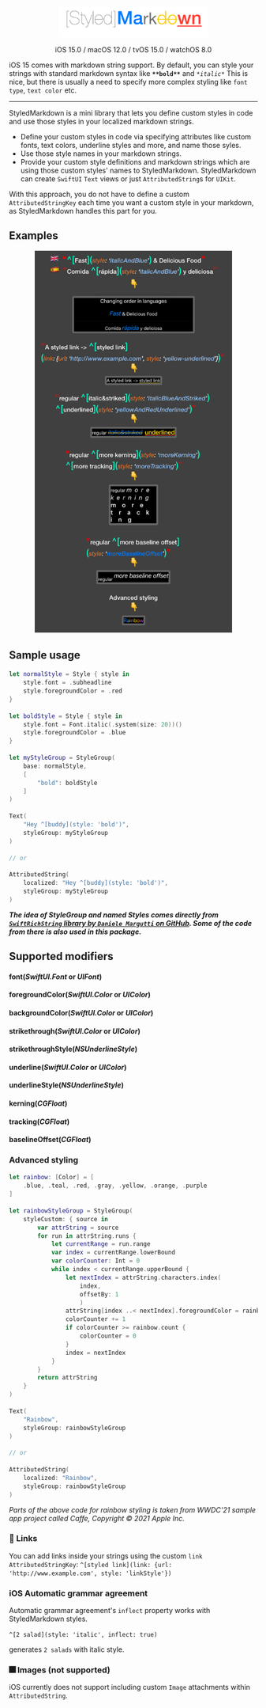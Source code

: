 <p align="center">
<img src="Docs/logo.png" width="300" max-width="80%" alt="glide"/>
</p>

<p align="center">
iOS 15.0 / macOS 12.0 / tvOS 15.0 / watchOS 8.0
</p>

iOS 15 comes with markdown string support. By default, you can style your strings with standard markdown syntax like **`**bold**`** and *`*italic*`*
This is nice, but there is usually a need to specify more complex styling like `font type`, `text color` etc.

---

StyledMarkdown is a mini library that lets you define custom styles in code and use those styles in your localized markdown strings.

- Define your custom styles in code via specifying attributes like custom fonts, text colors, underline styles and more, and name those syles.
- Use those style names in your markdown strings.
- Provide your custom style definitions and markdown strings which are using those custom styles' names to StyledMarkdown. StyledMarkdown can create `SwiftUI` `Text` views or just `AttributedString`s for `UIKit`.

With this approach, you do not have to define a custom `AttributedStringKey` each time you want a custom style in your markdown, as StyledMarkdown handles this part for you.

## Examples
<p align="center">
<img src="Docs/examples.png" width="400" max-width="80%" alt="glide devices"/>
</p>

## Sample usage

```swift
let normalStyle = Style { style in
	style.font = .subheadline
	style.foregroundColor = .red
}

let boldStyle = Style { style in
	style.font = Font.italic(.system(size: 20))()
	style.foregroundColor = .blue
}

let myStyleGroup = StyleGroup(
	base: normalStyle,
	[
		"bold": boldStyle
	]
)

Text(
	"Hey ^[buddy](style: 'bold')",
	styleGroup: myStyleGroup
)

// or

AttributedString(
	localized: "Hey ^[buddy](style: 'bold')",
	styleGroup: myStyleGroup
)
```

***The idea of StyleGroup and named Styles comes directly from [`SwiftRichString` library by `Daniele Margutti` on GitHub](https://github.com/malcommac/SwiftRichString). Some of the code from there is also used in this package.***

## Supported modifiers

#### font(*SwiftUI.Font* or *UIFont*)
#### foregroundColor(*SwiftUI.Color* or *UIColor*)
#### backgroundColor(*SwiftUI.Color* or *UIColor*)
#### strikethrough(*SwiftUI.Color* or *UIColor*)
#### strikethroughStyle(*NSUnderlineStyle*)
#### underline(*SwiftUI.Color* or *UIColor*)
#### underlineStyle(*NSUnderlineStyle*)
#### kerning(*CGFloat*)
#### tracking(*CGFloat*)
#### baselineOffset(*CGFloat*)

### Advanced styling

```swift
let rainbow: [Color] = [
	.blue, .teal, .red, .gray, .yellow, .orange, .purple
]

let rainbowStyleGroup = StyleGroup(
	styleCustom: { source in
		var attrString = source
		for run in attrString.runs {
			let currentRange = run.range
			var index = currentRange.lowerBound
			var colorCounter: Int = 0
			while index < currentRange.upperBound {
				let nextIndex = attrString.characters.index(
					index,
					offsetBy: 1
					)
				attrString[index ..< nextIndex].foregroundColor = rainbow[colorCounter]
				colorCounter += 1
				if colorCounter >= rainbow.count {
					colorCounter = 0
				}
				index = nextIndex
			}
		}
		return attrString
	}
)

Text(
	"Rainbow",
	styleGroup: rainbowStyleGroup
)

// or

AttributedString(
	localized: "Rainbow",
	styleGroup: rainbowStyleGroup
)
```
_Parts of the above code for rainbow styling is taken from WWDC'21 sample app project called Caffe, Copyright © 2021 Apple Inc._

### 🔗 Links

You can add links inside your strings using the custom `link` `AttributedStringKey`:
`^[styled link](link: {url: 'http://www.example.com', style: 'linkStyle'})`

### iOS Automatic grammar agreement

Automatic grammar agreement's `inflect` property works with StyledMarkdown styles.

`^[2 salad](style: 'italic', inflect: true)`

generates
`2 salads` with italic style.

### 🎆 Images (not supported)

iOS currently does not support including custom `Image` attachments within `AttributedString`.
